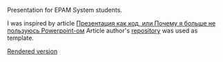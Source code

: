 Presentation for EPAM System students.

I was inspired by article [Презентация как код, или Почему я больше не пользуюсь Powerpoint-ом](https://habr.com/ru/post/456032/)
Article author's [repository](https://github.com/inponomarev/csa-hb/) was used as template. 

[Rendered version](https://cjkjvfnby.github.io/presentation-async)